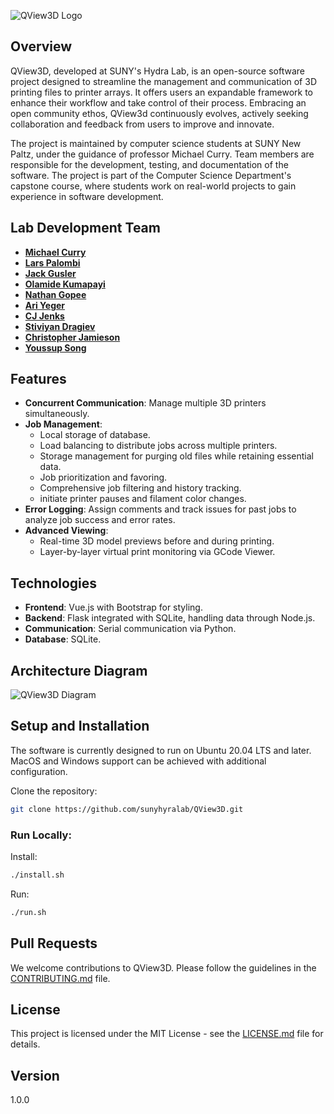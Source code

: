 ![QView3D Logo](QView3Dlogo.png)

## Overview

QView3D, developed at SUNY's Hydra Lab, is an open-source software project designed to streamline the management and communication of 3D printing files to printer arrays. It offers users an expandable framework to enhance their workflow and take control of their process. Embracing an open community ethos, QView3d continuously evolves, actively seeking collaboration and feedback from users to improve and innovate.

The project is maintained by computer science students at SUNY New Paltz, under the guidance of professor Michael Curry. Team members are responsible for the development, testing, and documentation of the software. The project is part of the Computer Science Department's capstone course, where students work on real-world projects to gain experience in software development.

## Lab Development Team

- [**Michael Curry**](https://github.com/currymike123)
- [**Lars Palombi**](https://github.com/Lars-Codes)
- [**Jack Gusler**](https://github.com/jackgusler)
- [**Olamide Kumapayi**](https://github.com/olakuma)
- [**Nathan Gopee**](https://github.com/ndg8743)
- [**Ari Yeger**](https://github.com/L10nhunter)
- [**CJ Jenks**](https://github.com/iron768)
- [**Stiviyan Dragiev**](https://github.com/dragiev1)
- [**Christopher Jamieson**](https://github.com/shift16)
- [**Youssup Song**](https://github.com/youssup)

## Features

- **Concurrent Communication**: Manage multiple 3D printers simultaneously.
- **Job Management**:
  - Local storage of database.
  - Load balancing to distribute jobs across multiple printers.
  - Storage management for purging old files while retaining essential data.
  - Job prioritization and favoring.
  - Comprehensive job filtering and history tracking.
  - initiate printer pauses and filament color changes.
- **Error Logging**: Assign comments and track issues for past jobs to analyze job success and error rates.
- **Advanced Viewing**:
  - Real-time 3D model previews before and during printing.
  - Layer-by-layer virtual print monitoring via GCode Viewer.

## Technologies

- **Frontend**: Vue.js with Bootstrap for styling.
- **Backend**: Flask integrated with SQLite, handling data through Node.js.
- **Communication**: Serial communication via Python.
- **Database**: SQLite.

## Architecture Diagram

![QView3D Diagram](QView3D-Architecture%20Diagram.jpg)

## Setup and Installation

The software is currently designed to run on Ubuntu 20.04 LTS and later. MacOS and Windows support can be achieved with additional configuration.

Clone the repository:

```bash
git clone https://github.com/sunyhyralab/QView3D.git
```

### Run Locally:

Install:

```bash
./install.sh
```

Run:

```bash
./run.sh
```

## Pull Requests

We welcome contributions to QView3D. Please follow the guidelines in the [CONTRIBUTING.md](CONTRIBUTING.md) file.

## License

This project is licensed under the MIT License - see the [LICENSE.md](LICENSE.md) file for details.

## Version

1.0.0
